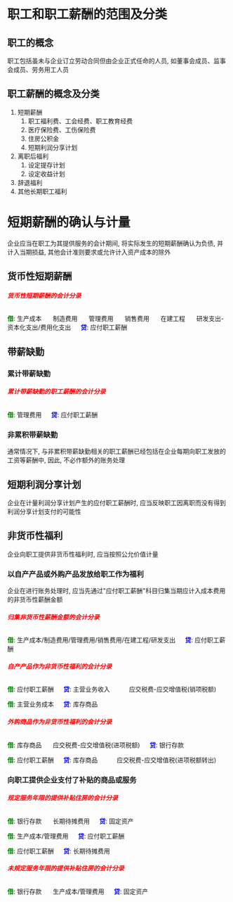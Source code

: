 # 职工和职工薪酬的范围及分类

## 职工的概念

职工包括虽未与企业订立劳动合同但由企业正式任命的人员, 如董事会成员、监事会成员、劳务用工人员

## 职工薪酬的概念及分类

1. 短期薪酬
   1.  职工福利费、工会经费、职工教育经费
   2.  医疗保险费、工伤保险费
   3.  住房公积金
   4.  短期利润分享计划
2. 离职后福利
   1. 设定提存计划
   2. 设定收益计划
3. 辞退福利
4. 其他长期职工福利

# 短期薪酬的确认与计量

企业应当在职工为其提供服务的会计期间, 将实际发生的短期薪酬确认为负债, 并计入当期损益, 其他会计准则要求或允许计入资产成本的除外

## 货币性短期薪酬

###### <strong style="color: red">货币性短期薪酬的会计分录</strong>

<strong style="color: green">借</strong>: 生产成本
&ensp; &ensp; 制造费用
&ensp; &ensp; 管理费用
&ensp; &ensp; 销售费用
&ensp; &ensp; 在建工程
&ensp; &ensp; 研发支出-资本化支出/费用化支出
&emsp; <strong style="color: blue">贷</strong>: 应付职工薪酬

## 带薪缺勤

### 累计带薪缺勤

###### <strong style="color: red">累计带薪缺勤的职工薪酬的会计分录</strong>

<strong style="color: green">借</strong>: 管理费用
&emsp; <strong style="color: blue">贷</strong>: 应付职工薪酬

### 非累积带薪缺勤

通常情况下, 与非累积带薪缺勤相关的职工薪酬已经包括在企业每期向职工发放的工资等薪酬中, 因此, 不必作额外的账务处理

## 短期利润分享计划

企业在计量利润分享计划产生的应付职工薪酬时, 应当反映职工因离职而没有得到利润分享计划支付的可能性

## 非货币性福利

企业向职工提供非货币性福利时, 应当按照公允价值计量

### 以自产产品或外购产品发放给职工作为福利

企业在进行账务处理时, 应当先通过"应付职工薪酬"科目归集当期应计入成本费用的非货币性薪酬金额

###### <strong style="color: red">归集非货币性薪酬金额的会计分录</strong>

<strong style="color: green">借</strong>: 生产成本/制造费用/管理费用/销售费用/在建工程/研发支出
&emsp; <strong style="color: blue">贷</strong>: 应付职工薪酬

###### <strong style="color: red">自产产品作为非货币性福利的会计分录</strong>

<strong style="color: green">借</strong>: 应付职工薪酬
&emsp; <strong style="color: blue">贷</strong>: 主营业务收入
&emsp; &ensp; &ensp; 应交税费-应交增值税(销项税额)

<strong style="color: green">借</strong>: 主营业务成本
&emsp; <strong style="color: blue">贷</strong>: 库存商品

###### <strong style="color: red">外购商品作为非货币性福利的会计分录</strong>

<strong style="color: green">借</strong>: 库存商品
&ensp; &ensp; 应交税费-应交增值税(进项税额)
&emsp; <strong style="color: blue">贷</strong>: 银行存款

<strong style="color: green">借</strong>: 应付职工薪酬
&emsp; <strong style="color: blue">贷</strong>: 库存商品
&emsp; &ensp; &ensp; 应交税费-应交增值税(进项税额转出)

### 向职工提供企业支付了补贴的商品或服务

###### <strong style="color: red">规定服务年限的提供补贴住房的会计分录</strong>

<strong style="color: green">借</strong>: 银行存款
&ensp; &ensp; 长期待摊费用
&emsp; <strong style="color: blue">贷</strong>: 固定资产

<strong style="color: green">借</strong>: 生产成本/管理费用
&emsp; <strong style="color: blue">贷</strong>: 应付职工薪酬

<strong style="color: green">借</strong>: 应付职工薪酬
&emsp; <strong style="color: blue">贷</strong>: 长期待摊费用

###### <strong style="color: red">未规定服务年限的提供补贴住房的会计分录</strong>

<strong style="color: green">借</strong>: 银行存款
&ensp; &ensp; 生产成本/管理费用
&emsp; <strong style="color: blue">贷</strong>: 固定资产